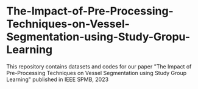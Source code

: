 # The-Impact-of-Pre-Processing-Techniques-on-Vessel-Segmentation-using-Study-Gropu-Learning
 This repository contains datasets and codes for our paper "The Impact of Pre-Processing Techniques on Vessel Segmentation using Study Group Learning" published in IEEE SPMB, 2023
